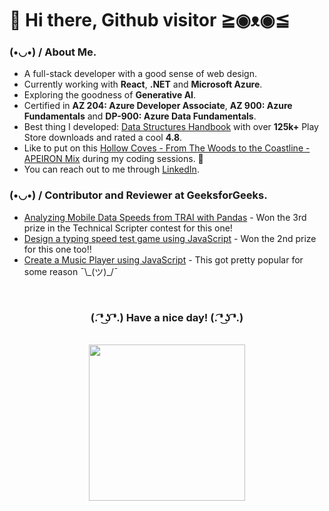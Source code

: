 # 👋 Hi there, Github visitor  ≧◉ᴥ◉≦

### (•◡•) / About Me.
- A full-stack developer with a good sense of web design.
- Currently working with **React**, **.NET** and **Microsoft Azure**.
- Exploring the goodness of **Generative AI**.
- Certified in **AZ 204: Azure Developer Associate**, **AZ 900: Azure Fundamentals** and **DP-900: Azure Data Fundamentals**.
- Best thing I developed: [Data Structures Handbook](https://play.google.com/store/apps/details?id=com.bashoverflow.datastructures&hl=en_IN&gl=US) with over **125k+** Play Store downloads and rated a cool **4.8**.
- Like to put on this [Hollow Coves - From The Woods to the Coastline - APEIRON Mix](https://www.youtube.com/watch?v=-sR9FHi_gks) during my coding sessions. :musical_note:
- You can reach out to me through <a href="https://www.linkedin.com/in/sayantan-maiti/">LinkedIn</a>.

### (•◡•) / Contributor and Reviewer at GeeksforGeeks.

- [Analyzing Mobile Data Speeds from TRAI with Pandas](https://www.geeksforgeeks.org/analyzing-mobile-data-speeds-from-trai-with-pandas/) - Won the 3rd prize in the Technical Scripter contest for this one!
- [Design a typing speed test game using JavaScript](https://www.geeksforgeeks.org/design-a-typing-speed-test-game-using-javascript/) - Won the 2nd prize for this one too!!
- [Create a Music Player using JavaScript](https://www.geeksforgeeks.org/create-a-music-player-using-javascript/) - This got pretty popular for some reason ¯\\\_(ツ)_/¯

<div align="center">
<br>

### (. ͡❛ ͜ʖ ͡❛.) Have a nice day! (. ͡❛ ͜ʖ ͡❛.)

<br>
<img height="250px" src="https://media3.giphy.com/media/jUwpNzg9IcyrK/giphy.gif">

</div>
